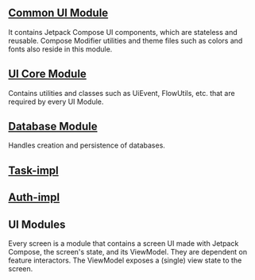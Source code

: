 ## [Common UI Module](https://github.com/kasem-sm/SlimeKT/tree/dev/common-ui)

It contains Jetpack Compose UI components, which are stateless and reusable. Compose Modifier utilities and theme files such as colors and fonts also reside in this module.

## [UI Core Module](https://github.com/kasem-sm/SlimeKT/tree/dev/ui-core)

Contains utilities and classes such as UiEvent, FlowUtils, etc. that are required by every UI Module.

## [Database Module](https://github.com/kasem-sm/SlimeKT/tree/dev/data)

Handles creation and persistence of databases.

## [Task-impl]()

## [Auth-impl]()

## UI Modules

Every screen is a module that contains a screen UI made with Jetpack Compose, the screen's state, and its ViewModel. They are dependent on feature interactors. The ViewModel exposes a (single) view state to the screen.